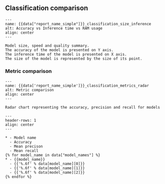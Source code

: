 ## Classification comparison

```{figure} {{data["bubbleplotpath"]}}
---
name: {{data["report_name_simple"]}}_classification_size_inference
alt: Accuracy vs Inference time vs RAM usage
align: center
---

Model size, speed and quality summary.
The accuracy of the model is presented on Y axis.
The inference time of the model is presented on X axis.
The size of the model is represented by the size of its point.
```

### Metric comparison

```{figure} {{data['radarchartpath']}}
---
name: {{data['report_name_simple']}}_classification_metrics_radar
alt: Metric comparison
align: center
---

Radar chart representing the accuracy, precision and recall for models
```

```{list-table} Summary of classification metrics for models
---
header-rows: 1
align: center
---

* - Model name
  - Accuracy
  - Mean precison
  - Mean recall
{% for model_name in data["model_names"] %}
* - {{model_name}}
  - {{'%.6f' % data[model_name][0]}}
  - {{'%.6f' % data[model_name][1]}}
  - {{'%.6f' % data[model_name][2]}}
{% endfor %}
```


